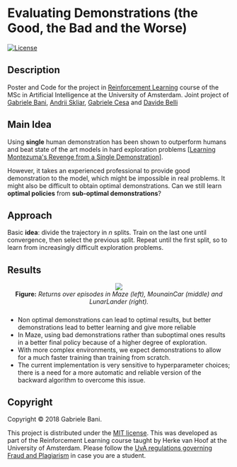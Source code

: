 # Evaluating Demonstrations (the Good, the Bad and the Worse)

[![License](http://img.shields.io/:license-mit-blue.svg)](LICENSE)

## Description

Poster and Code for the project in [Reinforcement Learning](http://studiegids.uva.nl/xmlpages/page/2018-2019/zoek-vak/vak/63460) course of the MSc in Artificial Intelligence at the University of Amsterdam. Joint project of [Gabriele Bani](https://github.com/Hiryugan), [Andrii Skliar](github.com/askliar), [Gabriele Cesa](https://github.com/Gabri95) and [Davide Belli](https://github.com/davide-belli)
	
## Main Idea

Using **single** human demonstration has been shown to outperform humans and beat state of the art models in hard exploration problems [[Learning Montezuma's Revenge from a Single Demonstration](https://arxiv.org/abs/1812.03381)].

However, it takes an experienced professional to provide good demonstration to the model, which might be impossible in real problems. It might also be difficult to obtain optimal demonstrations. Can we still learn **optimal policies** from **sub-optimal demonstrations**?

## Approach

Basic **idea**: divide the trajectory in *n* splits. Train on the last one until convergence, then select the previous split. Repeat until the first split, so to learn from increasingly difficult exploration problems.

## Results

<p align="center">
  <img src="https://lh3.googleusercontent.com/hSxpIu3jzT1zvFF1zl7utrCFOvhLpbLfE6vOqIzZmtR5alThixhB5Cftw3B-e4YZgeSvo52G6K1IYOi7cVmsSSmTJdp-r_nx3adCexEGYKeeItyLbbOIkCwRsCo7VcM6acm0-Tp9wK0=w2400"/><br />
  <b>Figure:</b><i> Returns over episodes in Maze (left), MounainCar (middle) and LunarLander (right). </i>
</p>

##### 

- Non optimal demonstrations can lead to optimal results, but better demonstrations lead to better learning and give more reliable 
- In Maze, using bad demonstrations rather than suboptimal ones results in a better final policy because of a higher degree of exploration.
- With more complex environments, we expect demonstrations to allow for a much faster training than training from scratch. 
- The current implementation is very sensitive to hyperparameter choices; there is a need for a more automatic and reliable version of the backward algorithm to overcome this issue.

## Copyright

Copyright © 2018 Gabriele Bani.

<p align=“justify”>
This project is distributed under the <a href="LICENSE">MIT license</a>. This was developed as part of the Reinforcement Learning course taught by Herke van Hoof at the University of Amsterdam. Please follow the <a href="http://student.uva.nl/en/content/az/plagiarism-and-fraud/plagiarism-and-fraud.html">UvA regulations governing Fraud and Plagiarism</a> in case you are a student.
</p>
